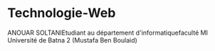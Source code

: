# Technologie-Web


ANOUAR SOLTANIEtudiant au département d'informatiquefaculté MI Université de Batna 2 (Mustafa Ben Boulaid)

